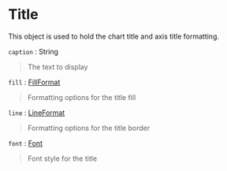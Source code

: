 # Title

This object is used to hold the chart title and axis title formatting.

`caption` : String
> The text to display

`fill` : [FillFormat](chart-format.md#fill-format)
> Formatting options for the title fill

`line` : [LineFormat](chart-format.md#line-format)
> Formatting options for the title border

`font` : [Font](font.md)
> Font style for the title

